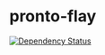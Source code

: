 # pronto-flay

[![Dependency Status](https://gemnasium.com/mmozuras/pronto-flay.png)](https://gemnasium.com/mmozuras/pronto-flay)
